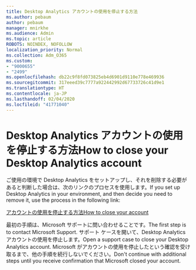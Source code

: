 ```yaml
---
title: Desktop Analytics アカウントの使用を停止する方法
ms.author: pebaum
author: pebaum
manager: mnirkhe
ms.audience: Admin
ms.topic: article
ROBOTS: NOINDEX, NOFOLLOW
localization_priority: Normal
ms.collection: Adm_O365
ms.custom:
- "9000655"
- "2499"
ms.openlocfilehash: db22c9f8fd073825eb4d6901d9110e778e469936
ms.sourcegitcommit: 317eeed39c7777a922442992d67733726c41d9e1
ms.translationtype: HT
ms.contentlocale: ja-JP
ms.lasthandoff: 02/04/2020
ms.locfileid: "41771040"
---
```

# <a name="how-to-close-your-desktop-analytics-account"></a><span data-ttu-id="60a63-102">Desktop Analytics アカウントの使用を停止する方法</span><span class="sxs-lookup"><span data-stu-id="60a63-102">How to close your Desktop Analytics account</span></span>

<span data-ttu-id="60a63-103">ご使用の環境で Desktop Analytics をセットアップし、それを削除する必要があると判断した場合は、次のリンクのプロセスを使用します。</span><span class="sxs-lookup"><span data-stu-id="60a63-103">If you set up Desktop Analytics in your environment, and then decide you need to remove it, use the process in the following link:</span></span>

[<span data-ttu-id="60a63-104">アカウントの使用を停止する方法</span><span class="sxs-lookup"><span data-stu-id="60a63-104">How to close your account</span></span>](https://docs.microsoft.com/configmgr/desktop-analytics/account-close)

<span data-ttu-id="60a63-105">最初の手順は、Microsoft サポートに問い合わせることです。</span><span class="sxs-lookup"><span data-stu-id="60a63-105">The first step is to contact Microsoft Support.</span></span> <span data-ttu-id="60a63-106">サポート ケースを開いて、Desktop Analytics アカウントの使用を停止します。</span><span class="sxs-lookup"><span data-stu-id="60a63-106">Open a support case to close your Desktop Analytics account.</span></span> <span data-ttu-id="60a63-107">Microsoft がアカウントの使用を停止したという確認を受け取るまで、他の手順を続行しないでください。</span><span class="sxs-lookup"><span data-stu-id="60a63-107">Don't continue with additional steps until you receive confirmation that Microsoft closed your account.</span></span>